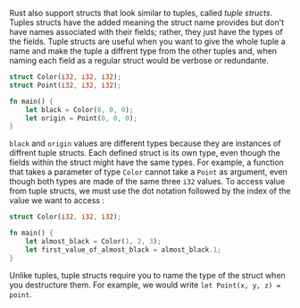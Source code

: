 Rust also support structs that look similar to tuples, called *tuple structs*.
Tuples structs have the added meaning the struct name provides but don't have names
associated with their fields; rather, they just have the types of the fields.
Tuple structs are useful when you want to give the whole tuple a name and make the tuple
a diffrent type from the other tuples and, when naming each field as a regular struct would be
verbose or redundante.

```rust
struct Color(i32, i32, i32);
struct Point(i32, i32, i32);

fn main() {
    let black = Color(0, 0, 0);
    let origin = Point(0, 0, 0);
}
```

`black` and `origin` values are different types because they are instances of diffrent tuple
structs. Each defined struct is its own type, even though the fields within the struct might
have the same types. For example, a function that takes a parameter of type `Color` cannot
take a `Point` as argument, even though both types are made of the same three `i32` values.
To access value from tuple structs, we must use the dot notation followed by the index of the
value we want to access :

```rust
struct Color(i32, i32, i32);

fn main() {
    let almost_black = Color(1, 2, 3);
    let first_value_of_almost_black = almost_black.1;
}
```

Unlike tuples, tuple structs require you to name the type of the struct when you destructure them.
For example, we would write `let Point(x, y, z) = point`.
